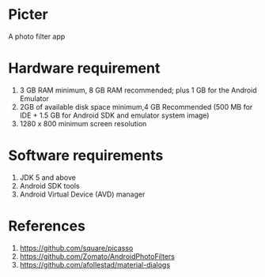 # Picter
A photo filter app

# Hardware requirement 
1. 3 GB RAM minimum, 8 GB RAM recommended; plus 1 GB for the Android Emulator 
2. 2GB of available disk space minimum,4 GB Recommended (500 MB for IDE + 1.5 GB for Android SDK and emulator system image)
3. 1280 x 800 minimum screen resolution 

# Software requirements
1. JDK 5 and above
2. Android SDK tools
3. Android Virtual Device (AVD) manager 

# References
1. https://github.com/square/picasso 
2. https://github.com/Zomato/AndroidPhotoFilters 
3. https://github.com/afollestad/material-dialogs 
